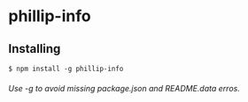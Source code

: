 # phillip-info

## Installing

```
$ npm install -g phillip-info
```

###### Use -g to avoid missing package.json and README.data erros.
